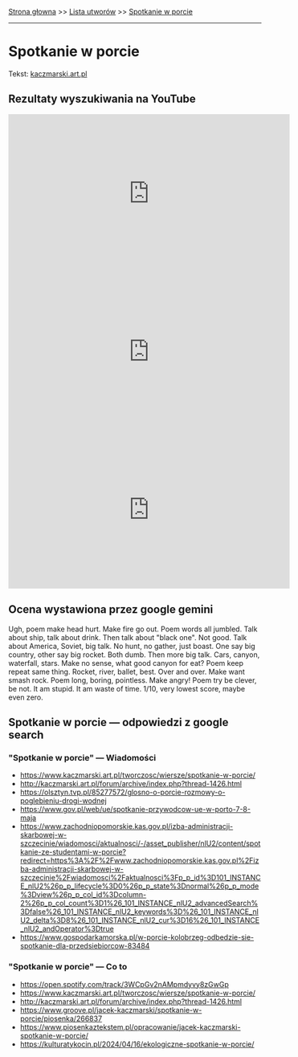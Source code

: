 [Strona głowna](../index.md) >> [Lista utworów](../list.md) >> [Spotkanie w porcie](553.md)

---

# Spotkanie w porcie

Tekst: [kaczmarski.art.pl](https://www.kaczmarski.art.pl/tworczosc/wiersze/spotkanie-w-porcie/)

## Rezultaty wyszukiwania na YouTube

<iframe width="560" height="315" src="https://www.youtube.com/embed/0drR7ZojdNk?si=IdontcarewhotheIRSsendsImnotpayingtaxes" title="YouTube video player" frameborder="0" allow="accelerometer; autoplay; clipboard-write; encrypted-media; gyroscope; picture-in-picture; web-share" referrerpolicy="strict-origin-when-cross-origin" allowfullscreen></iframe>

<iframe width="560" height="315" src="https://www.youtube.com/embed/Z5xr0TmZ1hM?si=IdontcarewhotheIRSsendsImnotpayingtaxes" title="YouTube video player" frameborder="0" allow="accelerometer; autoplay; clipboard-write; encrypted-media; gyroscope; picture-in-picture; web-share" referrerpolicy="strict-origin-when-cross-origin" allowfullscreen></iframe>

<iframe width="560" height="315" src="https://www.youtube.com/embed/NTNcxGVgn9I?si=IdontcarewhotheIRSsendsImnotpayingtaxes" title="YouTube video player" frameborder="0" allow="accelerometer; autoplay; clipboard-write; encrypted-media; gyroscope; picture-in-picture; web-share" referrerpolicy="strict-origin-when-cross-origin" allowfullscreen></iframe>

## Ocena wystawiona przez google gemini

Ugh, poem make head hurt. Make fire go out. Poem words all jumbled. Talk about ship, talk about drink. Then talk about "black one". Not good. Talk about America, Soviet, big talk. No hunt, no gather, just boast. One say big country, other say big rocket. Both dumb. Then more big talk. Cars, canyon, waterfall, stars. Make no sense, what good canyon for eat? Poem keep repeat same thing. Rocket, river, ballet, best. Over and over. Make want smash rock. Poem long, boring, pointless. Make angry! Poem try be clever, be not. It am stupid. It am waste of time. 1/10, very lowest score, maybe even zero.


## Spotkanie w porcie — odpowiedzi z google search

### "Spotkanie w porcie" — Wiadomości

 - <https://www.kaczmarski.art.pl/tworczosc/wiersze/spotkanie-w-porcie/>
 - <http://kaczmarski.art.pl/forum/archive/index.php?thread-1426.html>
 - <https://olsztyn.tvp.pl/85277572/glosno-o-porcie-rozmowy-o-poglebieniu-drogi-wodnej>
 - <https://www.gov.pl/web/ue/spotkanie-przywodcow-ue-w-porto-7-8-maja>
 - <https://www.zachodniopomorskie.kas.gov.pl/izba-administracji-skarbowej-w-szczecinie/wiadomosci/aktualnosci/-/asset_publisher/nlU2/content/spotkanie-ze-studentami-w-porcie?redirect=https%3A%2F%2Fwww.zachodniopomorskie.kas.gov.pl%2Fizba-administracji-skarbowej-w-szczecinie%2Fwiadomosci%2Faktualnosci%3Fp_p_id%3D101_INSTANCE_nlU2%26p_p_lifecycle%3D0%26p_p_state%3Dnormal%26p_p_mode%3Dview%26p_p_col_id%3Dcolumn-2%26p_p_col_count%3D1%26_101_INSTANCE_nlU2_advancedSearch%3Dfalse%26_101_INSTANCE_nlU2_keywords%3D%26_101_INSTANCE_nlU2_delta%3D8%26_101_INSTANCE_nlU2_cur%3D16%26_101_INSTANCE_nlU2_andOperator%3Dtrue>
 - <https://www.gospodarkamorska.pl/w-porcie-kolobrzeg-odbedzie-sie-spotkanie-dla-przedsiebiorcow-83484>

### "Spotkanie w porcie" — Co to

 - <https://open.spotify.com/track/3WCpGv2nAMpmdyvy8zGwGp>
 - <https://www.kaczmarski.art.pl/tworczosc/wiersze/spotkanie-w-porcie/>
 - <http://kaczmarski.art.pl/forum/archive/index.php?thread-1426.html>
 - <https://www.groove.pl/jacek-kaczmarski/spotkanie-w-porcie/piosenka/266837>
 - <https://www.piosenkaztekstem.pl/opracowanie/jacek-kaczmarski-spotkanie-w-porcie/>
 - <https://kulturatykocin.pl/2024/04/16/ekologiczne-spotkanie-w-porcie/>


